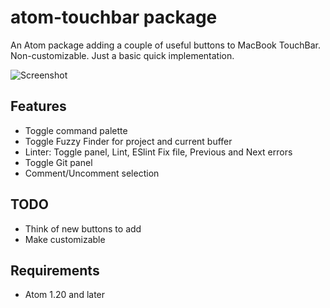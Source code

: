 # atom-touchbar package

An Atom package adding a couple of useful buttons to MacBook TouchBar.
Non-customizable. Just a basic quick implementation.

![Screenshot](https://i.imgur.com/9GB1Ta5.png)

## Features
* Toggle command palette
* Toggle Fuzzy Finder for project and current buffer
* Linter: Toggle panel, Lint, ESlint Fix file, Previous and Next errors
* Toggle Git panel
* Comment/Uncomment selection

## TODO
* Think of new buttons to add
* Make customizable 

## Requirements
* Atom 1.20 and later

